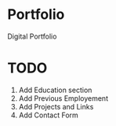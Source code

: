 # Portfolio
Digital Portfolio

# TODO
1. Add Education section
2. Add Previous Employement
3. Add Projects and Links
4. Add Contact Form